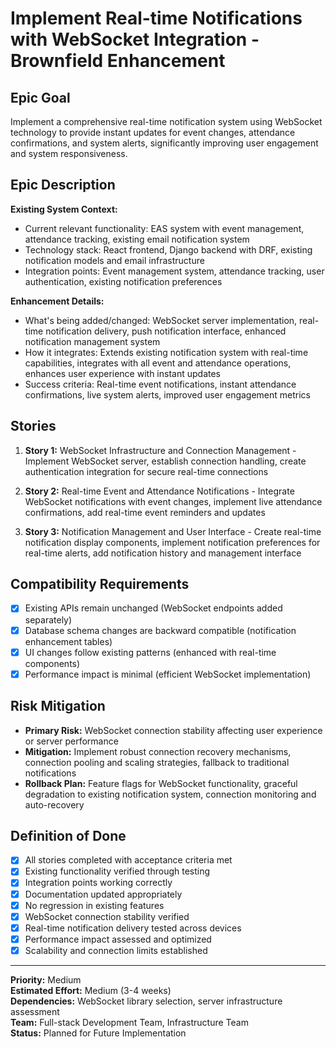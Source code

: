 # Implement Real-time Notifications with WebSocket Integration - Brownfield Enhancement

## Epic Goal

Implement a comprehensive real-time notification system using WebSocket technology to provide instant updates for event changes, attendance confirmations, and system alerts, significantly improving user engagement and system responsiveness.

## Epic Description

**Existing System Context:**

- Current relevant functionality: EAS system with event management, attendance tracking, existing email notification system
- Technology stack: React frontend, Django backend with DRF, existing notification models and email infrastructure
- Integration points: Event management system, attendance tracking, user authentication, existing notification preferences

**Enhancement Details:**

- What's being added/changed: WebSocket server implementation, real-time notification delivery, push notification interface, enhanced notification management system
- How it integrates: Extends existing notification system with real-time capabilities, integrates with all event and attendance operations, enhances user experience with instant updates
- Success criteria: Real-time event notifications, instant attendance confirmations, live system alerts, improved user engagement metrics

## Stories

1. **Story 1:** WebSocket Infrastructure and Connection Management - Implement WebSocket server, establish connection handling, create authentication integration for secure real-time connections

2. **Story 2:** Real-time Event and Attendance Notifications - Integrate WebSocket notifications with event changes, implement live attendance confirmations, add real-time event reminders and updates

3. **Story 3:** Notification Management and User Interface - Create real-time notification display components, implement notification preferences for real-time alerts, add notification history and management interface

## Compatibility Requirements

- [x] Existing APIs remain unchanged (WebSocket endpoints added separately)
- [x] Database schema changes are backward compatible (notification enhancement tables)
- [x] UI changes follow existing patterns (enhanced with real-time components)
- [x] Performance impact is minimal (efficient WebSocket implementation)

## Risk Mitigation

- **Primary Risk:** WebSocket connection stability affecting user experience or server performance
- **Mitigation:** Implement robust connection recovery mechanisms, connection pooling and scaling strategies, fallback to traditional notifications
- **Rollback Plan:** Feature flags for WebSocket functionality, graceful degradation to existing notification system, connection monitoring and auto-recovery

## Definition of Done

- [x] All stories completed with acceptance criteria met
- [x] Existing functionality verified through testing
- [x] Integration points working correctly
- [x] Documentation updated appropriately
- [x] No regression in existing features
- [x] WebSocket connection stability verified
- [x] Real-time notification delivery tested across devices
- [x] Performance impact assessed and optimized
- [x] Scalability and connection limits established

---

**Priority:** Medium  
**Estimated Effort:** Medium (3-4 weeks)  
**Dependencies:** WebSocket library selection, server infrastructure assessment  
**Team:** Full-stack Development Team, Infrastructure Team  
**Status:** Planned for Future Implementation  
